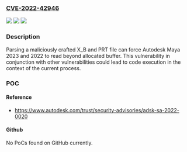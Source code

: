 ### [CVE-2022-42946](https://cve.mitre.org/cgi-bin/cvename.cgi?name=CVE-2022-42946)
![](https://img.shields.io/static/v1?label=Product&message=Autodesk%20Maya&color=blue)
![](https://img.shields.io/static/v1?label=Version&message=n%2Fa&color=blue)
![](https://img.shields.io/static/v1?label=Vulnerability&message=Out-of-bound%20Read&color=brighgreen)

### Description

Parsing a maliciously crafted X_B and PRT file can force Autodesk Maya 2023 and 2022 to read beyond allocated buffer. This vulnerability in conjunction with other vulnerabilities could lead to code execution in the context of the current process.

### POC

#### Reference
- https://www.autodesk.com/trust/security-advisories/adsk-sa-2022-0020

#### Github
No PoCs found on GitHub currently.

